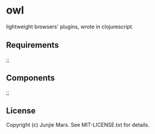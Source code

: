 owl
===========
lightweight browsers' plugins, wrote in clojurescript.

## Requirements
;;

## Components
;;

## License
Copyright (c) Junjie Mars. See MIT-LICENSE.txt for details.
